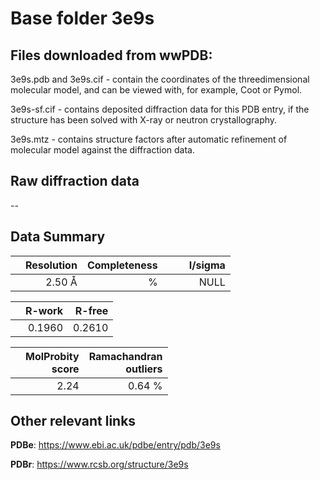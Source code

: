 # Base folder 3e9s

## Files downloaded from wwPDB:

3e9s.pdb and 3e9s.cif - contain the coordinates of the threedimensional molecular model, and can be viewed with, for example, Coot or Pymol.

3e9s-sf.cif - contains deposited diffraction data for this PDB entry, if the structure has been solved with X-ray or neutron crystallography.

3e9s.mtz - contains structure factors after automatic refinement of molecular model against the diffraction data.

## Raw diffraction data

--<br> 

## Data Summary
|   | Resolution | Completeness| I/sigma |
|---|-------------:|----------------:|--------------:|
|   |2.50 Å|      %|<img width=50/>NULL |

|   | **R-work**| **R-free**   
|---|-------------:|----------------:|           
||  0.1960|  0.2610|

|   |**MolProbity<br>score**| **Ramachandran<br>outliers** 
|---|-------------:|----------------:|
||  2.24|  0.64 %|

 

 



## Other relevant links 
**PDBe**:  https://www.ebi.ac.uk/pdbe/entry/pdb/3e9s
 
**PDBr**: https://www.rcsb.org/structure/3e9s 

